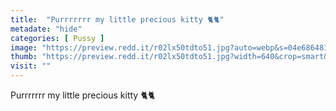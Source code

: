```yaml
---
title:  "Purrrrrrr my little precious kitty 🐈🐈"
metadate: "hide"
categories: [ Pussy ]
image: "https://preview.redd.it/r02lx50tdto51.jpg?auto=webp&s=04e686481ac972c3d498e8bba3a8cc72195494fc"
thumb: "https://preview.redd.it/r02lx50tdto51.jpg?width=640&crop=smart&auto=webp&s=98b6b42f4ad64743b0b56afc385ca80c81b4cf0f"
visit: ""
---
```

Purrrrrrr my little precious kitty 🐈🐈
